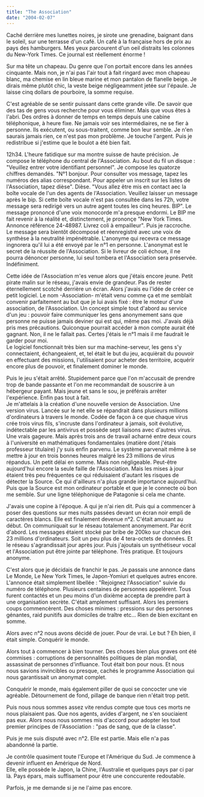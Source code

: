 ```yaml
---
title: "The Association"
date: "2004-02-07"
---
```


Caché derrière mes lunettes noires, je sirote une grenadine, baignant dans le soleil, sur une terrasse d'un café. Un café à la française hors de prix au pays des hamburgers. Mes yeux parcourent d'un oeil distraits les colonnes du New-York Times. Ce journal est réellement énorme !

Sur ma tête un chapeau. Du genre que l'on portait encore dans les années cinquante. Mais non, je n'ai pas l'air tout à fait ringard avec mon chapeau blanc, ma chemise en lin bleue marine et mon pantalon de flanelle beige. Je dirais même plutôt chic, la veste beige négligeamment jetée sur l'épaule. Je laisse cinq dollars de pourboire, la somme requise.

C'est agréable de se sentir puissant dans cette grande ville. De savoir que des tas de gens vous recherche pour vous éliminer. Mais que vous êtes à l'abri. Des ordres à donner de temps en temps depuis une cabine téléphonique, à heure fixe. Ne jamais voir ses intermédiaires, ne se fier à personne. Ils exécutent, ou sous-traitent, comme bon leur semble. Je n'en saurais jamais rien, ce n'est pas mon problème. Je touche l'argent. Puis je redistribue si j'estime que le boulot a été bien fait.

12h34. L'heure fatidique sur ma montre suisse de haute précision. Je compose le téléphone du central de l'Association. Au bout du fil un disque : "Veuillez entrer votre identifiant personnel". Je compose les quatorze chiffres demandés. "N°1 bonjour. Pour consulter vos message, tapez les numéros des alias correspondant. Pour appeler un inscrit sur les listes de l'Association, tapez dièse". Dièse. "Vous allez être mis en contact aec la boîte vocale de l'un des agents de l'Association. Veuillez laisser un message après le bip. Si cette boîte vocale n'est pas consultée dans les 72h, votre message sera redirigé vers un autre agent toutes les cinq heures. BIP". Le message prononcé d'une voix monocorde m'a presque endormi. Le BIP me fait revenir à la réalité et, distinctement, je prononçe "New York Times. Annonce référence 24-48987. Livrez coli à empailleur". Puis je raccroche. Le message sera bientôt décomposé et réenregistré avec une voix de synthèse à la neutralité impénétrable. L'anonyme qui recevra ce message ingnorera qu'il lui a été envoyé par le n°1 en personne. L'anonymat est le secret de la réussite de l'Association. Si le livreur de coli échoue, il ne pourra dénoncer personne, lui seul tombera et l'Association sera préservée. Indéfiniment.

Cette idée de l'Association m'es venue alors que j'étais encore jeune. Petit pirate malin sur le réseau, j'avais envie de grandeur. Pas de rester éternellement scotché derrière un écran. Alors j'avais eu l'idée de créer ce petit logiciel. Le nom -Association- m'était venu comme ça et me semblait convenir parfaitement au but que je lui avais fixé : être le moteur d'une association, de l'Association. Un concept simple tout d'abord au service d'un jeu : pouvoir faire communiquer les gens anonymement sans que personne ne puisse jamais deviner qui est qui, même pas moi. J'avais déjà pris mes précautions. Quiconque pourrait accéder à mon compte aurait été gagnant. Non, il ne le fallait pas. Certes j'étais le n°1 mais il me faudrait le garder pour moi.  
Le logiciel fonctionnait très bien sur ma machine-serveur, les gens s'y connectaient, échangeaient, et, tel était le but du jeu, acquièrait du pouvoir en effectuant des missions, l'utilisaient pour acheter des territoire, acquérir encore plus de pouvoir, et finalement dominer le monde.

Puis le jeu s'était arrêté. Stupidement parce que l'on m'accusait de prendre trop de bande passante et l'on me recommandait de souscrire à un hébergeur payant. Mais jeune et sans le sou, je préférais arrêter l'expérience. Enfin pas tout à fait.  
Je m'attelais à la création d'une nouvelle version de Association. Une version virus. Lancée sur le net elle se répandrait dans plusieurs millions d'ordinateurs à travers le monde. Codée de façon à ce que chaque virus crée trois virus fils, s'incruste dans l'ordinateur à jamais, soit évolutive, indétectable par les antivirus et possède sept liaisons avec d'autres virus. Une vrais gageure. Mais après trois ans de travail acharné entre deux cours à l'université en mathématiques fondamentales (matière dont j'étais professeur titulaire) j'y suis enfin parvenu. Le système parvenait même à se mettre à jour en trois bonnes heures malgré les 23 millions de virus répandus. Un petit délai en somme. Mais non négligeable. Peut-être aujourd'hui encore la seule faille de l'Association. Mais les mises à jour étaient très peu fréquentes ce qui réduisaient d'autant les risques de détecter la Source. Ce qui d'ailleurs n'a plus grande importance aujourd'hui. Puis que la Source est mon ordinateur portable et que je le connecte où bon me semble. Sur une ligne téléphonique de Patagonie si cela me chante.

J'avais une copine à l'époque. A qui je n'ai rien dit. Puis qui a commencer à poser des questions sur mes nuits passées devant un écran noir empli de caractères blancs. Elle est finalement devenue n°2. C'était amusant au début. On communiquait sur le réseau totalement anonymement. Par écrit d'abord. Les messages étaient stocké par bribe de 200ko sur chacun des 23 millions d'ordinateurs. Soit un peu plus de 4 tera-octets de données. Et le réseau s'agrandissait jour après jour. Puis j'ajoutais un synthétiseur vocal et l'Association put être jointe par téléphone. Très pratique. Et toujours anonyme.

C'est alors que je décidais de franchir le pas. Je passais une annonce dans Le Monde, Le New York Times, le Japon-Yomiuri et quelques autres encore. L'annonce était simplement libellée : "Rejoignez l'Association" suivie du numéro de téléphone. Plusieurs centaines de personnes appelèrent. Tous furent contactés et un peu moins d'un dixième accepta de prendre part à une organisation secrète. C'était amplement suffisant. Alors les premiers coups commencèrent. Des choses minimes : pressions sur des personnes génantes, raid punitifs aux domiciles de traître etc... Rien de bien excitant en somme.

Alors avec n°2 nous avons décidé de jouer. Pour de vrai. Le but ? Eh bien, il était simple. Conquérir le monde.

Alors tout à commencer à bien tourner. Des choses bien plus graves ont été commises : corruptions de personnalités politiques de plan mondial, assassinat de personnes d'influance. Tout était bon pour nous. Et nous nous savions invincibles ou presque, cachés le programme Association qui nous garantissait un anonymat complet.

Conquérir le monde, mais également piller de quoi se concocter une vie agréable. Détournement de fond, pillage de banque rien n'était trop petit.

Puis nous nous sommes assez vite rendus compte que tous ces morts ne nous plaisaient pas. Que nos agents, avides d'argent, ne s'en souciaient pas eux. Alors nous nous sommes mis d'accord pour adopter les tout premier principes de l'Association : "pas de sang, que de la classe".

Puis je me suis disputé avec n°2. Elle est partie. Mais elle n'a pas abandonné la partie.

Je contrôle quasiment toute l'Europe et l'Amérique du Sud. Je commence à devenir influent en Amérique de Nord.  
Elle, elle possède le Japon, la Chine, l'Australie et quelques pays par ci par là. Pays épars, mais suffisament pour être une conccurente redoutable.

Parfois, je me demande si je ne l'aime pas encore.
